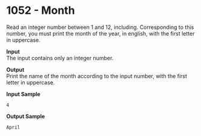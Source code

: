 # 1052 - Month

Read an integer number between 1 and 12, including. Corresponding to this number, you must print the month of the year, in english, with the first letter in uppercase.

**Input**<br>
The input contains only an integer number.

**Output**<br>
Print the name of the month according to the input number, with the first letter in uppercase.

**Input Sample**
```
4
```        

**Output Sample**
```
April
```